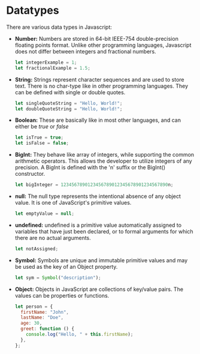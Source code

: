 # Datatypes

There are various data types in Javascript:

- **Number:** Numbers are stored in 64-bit IEEE-754 double-precision floating points format. Unlike other programming languages, Javascript does not differ between integers and fractional numbers.

  ```javascript
  let integerExample = 1;
  let fractionalExample = 1.5;
  ```

- **String:** Strings represent character sequences and are used to store text. There is no char-type like in other programming languages. They can be defined with single or double quotes.

  ```javascript
  let singleQuoteString = "Hello, World!";
  let doubleQuoteString = "Hello, World!";
  ```

- **Boolean:** These are basically like in most other languages, and can either be _true_ or _false_

  ```javascript
  let isTrue = true;
  let isFalse = false;
  ```

- **BigInt:** They behave like array of integers, while supporting the common arithmetic operators. This allows the developer to utilize integers of any precision. A BigInt is defined with the 'n' suffix or the BigInt() constructor.

  ```javascript
  let bigInteger = 1234567890123456789012345678901234567890n;
  ```

- **null:** The null type represents the intentional absence of any object value. It is one of JavaScript's primitive values.

  ```javascript
  let emptyValue = null;
  ```

- **undefined:** undefined is a primitive value automatically assigned to variables that have just been declared, or to formal arguments for which there are no actual arguments.

  ```javascript
  let notAssigned;
  ```

- **Symbol:** Symbols are unique and immutable primitive values and may be used as the key of an Object property.

  ```javascript
  let sym = Symbol("description");
  ```

- **Object:** Objects in JavaScript are collections of key/value pairs. The values can be properties or functions.

  ```javascript
  let person = {
    firstName: "John",
    lastName: "Doe",
    age: 30,
    greet: function () {
      console.log("Hello, " + this.firstName);
    },
  };
  ```
